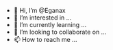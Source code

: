 - 👋 Hi, I’m @Eganax
- 👀 I’m interested in ...
- 🌱 I’m currently learning ...
- 💞️ I’m looking to collaborate on ...
- 📫 How to reach me ...

<!---
Eganax/Eganax is a ✨ special ✨ repository because its `README.md` (this file) appears on your GitHub profile.
You can click the Preview link to take a look at your changes.
--->
